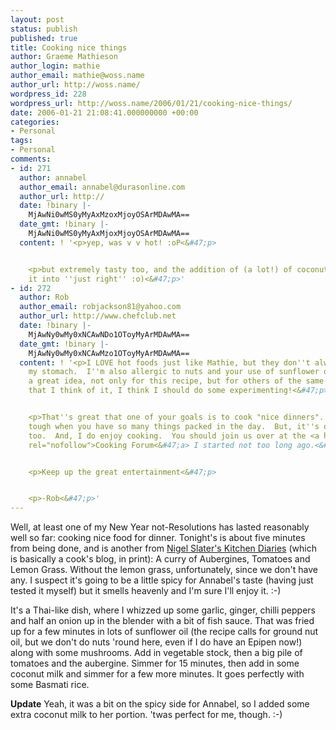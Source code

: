 ```yaml
---
layout: post
status: publish
published: true
title: Cooking nice things
author: Graeme Mathieson
author_login: mathie
author_email: mathie@woss.name
author_url: http://woss.name/
wordpress_id: 228
wordpress_url: http://woss.name/2006/01/21/cooking-nice-things/
date: 2006-01-21 21:08:41.000000000 +00:00
categories:
- Personal
tags:
- Personal
comments:
- id: 271
  author: annabel
  author_email: annabel@durasonline.com
  author_url: http://
  date: !binary |-
    MjAwNi0wMS0yMyAxMzoxMjoyOSArMDAwMA==
  date_gmt: !binary |-
    MjAwNi0wMS0yMyAxMjoxMjoyOSArMDAwMA==
  content: ! '<p>yep, was v v hot! :oP<&#47;p>


    <p>but extremely tasty too, and the addition of (a lot!) of coconut milk turned
    it into ''just right'' :o)<&#47;p>'
- id: 272
  author: Rob
  author_email: robjackson81@yahoo.com
  author_url: http://www.chefclub.net
  date: !binary |-
    MjAwNy0wMy0xNCAwNDo1OToyMyArMDAwMA==
  date_gmt: !binary |-
    MjAwNy0wMy0xNCAwMzo1OToyMyArMDAwMA==
  content: ! '<p>I LOVE hot foods just like Mathie, but they don''t always agree with
    my stomach.  I''m also allergic to nuts and your use of sunflower oil seems like
    a great idea, not only for this recipe, but for others of the same genre.  Now
    that I think of it, I think I should do some experimenting!<&#47;p>


    <p>That''s great that one of your goals is to cook "nice dinners".  It can be
    tough when you have so many things packed in the day.  But, it''s one of my goals,
    too.  And, I do enjoy cooking.  You should join us over at the <a href="http:&#47;&#47;www.chefclub.net"
    rel="nofollow">Cooking Forum<&#47;a> I started not too long ago.<&#47;p>


    <p>Keep up the great entertainment<&#47;p>


    <p>-Rob<&#47;p>'
---
```

Well, at least one of my New Year not-Resolutions has lasted reasonably well so far: cooking nice food for dinner.  Tonight's is about five minutes from being done, and is another from [Nigel Slater's Kitchen Diaries](http:&#47;&#47;www.amazon.co.uk&#47;exec&#47;obidos&#47;ASIN&#47;0007199481&#47;mathieoftheen-21) (which is basically a cook's blog, in print): A curry of Aubergines, Tomatoes and Lemon Grass.  Without the lemon grass, unfortunately, since we don't have any.  I suspect it's going to be a little spicy for Annabel's taste (having just tested it myself) but it smells heavenly and I'm sure I'll enjoy it. :-)

It's a Thai-like dish, where I whizzed up some garlic, ginger, chilli peppers and half an onion up in the blender with a bit of fish sauce.  That was fried up for a few minutes in lots of sunflower oil (the recipe calls for ground nut oil, but we don't do nuts 'round here, even if I do have an Epipen now!) along with some mushrooms.  Add in vegetable stock, then a big pile of tomatoes and the aubergine.  Simmer for 15 minutes, then add in some coconut milk and simmer for a few more minutes.  It goes perfectly with some Basmati rice.

**Update** Yeah, it was a bit on the spicy side for Annabel, so I added some extra coconut milk to her portion.  'twas perfect for me, though. :-)
